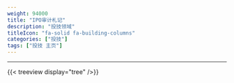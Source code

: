 ```yaml
---
weight: 94000
title: "IPO审计札记"
description: "投技领域"
titleIcon: "fa-solid fa-building-columns"
categories: ["投技"]
tags: ["投技 主页"]
---
```


---

{{< treeview
  display="tree"
/>}}